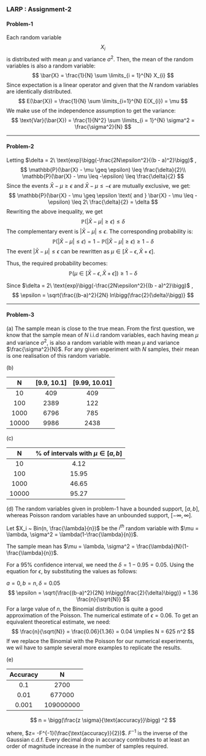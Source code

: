 ### LARP : Assignment-2

#### Problem-1

Each random variable $$X_i$$  is distributed with mean $\mu$ and variance $\sigma^{2}$. Then, the mean of the random variables is also a random variable:
$$
\bar{X} = \frac{1}{N} \sum \limits_{i = 1}^{N} X_{i}
$$
Since expectation is a linear operator and given that the $N$ random variables are identically distributed.
$$
E(\bar{X}) = \frac{1}{N} \sum \limits_{i=1}^{N} E(X_{i}) = \mu
$$
We make use of the independence assumption to get the variance:
$$
\text{Var}(\bar{X}) = \frac{1}{N^2} \sum \limits_{i = 1}^{N} \sigma^2 = \frac{\sigma^2}{N}
$$

---

#### Problem-2

Letting $\delta = 2\ \text{exp}\bigg(-\frac{2N\epsilon^2}{(b - a)^2}\bigg)$ ,
$$
\mathbb{P}(\bar{X} - \mu \geq \epsilon) \leq \frac{\delta}{2}\\
\mathbb{P}(\bar{X} - \mu \leq -\epsilon) \leq \frac{\delta}{2}
$$
Since the events $\bar{X} - \mu \geq \epsilon$ and $\bar{X} - \mu \leq -\epsilon$ are mutually exclusive, we get:
$$
\mathbb{P}(\bar{X} - \mu \geq \epsilon \text{ and } \bar{X} - \mu \leq -\epsilon) \leq 2\ \frac{\delta}{2} = \delta
$$
Rewriting the above inequality, we get
$$
\mathbb{P}(|\bar{X} - \mu| \geq \epsilon) \leq \delta
$$
The complementary event is $|\bar{X} - \mu| \leq \epsilon$. The corresponding probability is:
$$
\mathbb{P}(|\bar{X} - \mu| \leq \epsilon) = 1 - \mathbb{P}(|\bar{X} - \mu| \geq \epsilon) \geq 1 - \delta
$$
The event $|\bar{X} - \mu| \leq \epsilon$ can be rewritten as $\mu \in [\bar{X} - \epsilon, \bar{X} + \epsilon]$.

Thus, the required probability becomes:
$$
\mathbb{P}(\mu \in [\bar{X} - \epsilon, \bar{X} + \epsilon])  \geq 1 - \delta
$$

Since $\delta = 2\ \text{exp}\bigg(-\frac{2N\epsilon^2}{(b - a)^2}\bigg)$ , 
$$
\epsilon = \sqrt{\frac{(b-a)^2}{2N} ln\bigg(\frac{2}{\delta}\bigg)}
$$

---

#### Problem-3

(a) The sample mean is close to the true mean. From the first question, we know that the sample mean of $N$ i.i.d random variables, each having mean $\mu$ and variance $\sigma^2$, is also a random variable with mean $\mu$ and variance $\frac{\sigma^2}{N}$. For any given experiment with $N$ samples, their mean is one realisation of this random variable.

(b) 

|   N   | [9.9, 10.1] | [9.99, 10.01] |
| :---: | :---------: | :-----------: |
|  10   |     409     |      409      |
|  100  |    2389     |      122      |
| 1000  |    6796     |      785      |
| 10000 |    9986     |     2438      |

(c) 

|   N   | % of intervals with $\mu \in [a, b]$ |
| :---: | :----------------------------------: |
|  10   |                 4.12                 |
|  100  |                15.95                 |
| 1000  |                46.65                 |
| 10000 |                95.27                 |

(d) The random variables given in problem-1 have a bounded support, $[a, b]$, whereas Poisson random variables have an unbounded support, $[-\infty, \infty]$.

Let $X_i ~ Bin(n, \frac{\lambda}{n})$ be the $i^{th}$ random variable with $\mu = \lambda, \sigma^2 = \lambda(1-\frac{\lambda}{n})$. 

The sample mean has $\mu = \lambda, \sigma^2 = \frac{\lambda}{N}(1-\frac{\lambda}{n})$. 

For a $95\%$ confidence interval, we need the $\delta = 1 - 0.95 = 0.05$. Using the equation for $\epsilon$, by substituting the values as follows:

$a = 0, b = n, \delta = 0.05$
$$
\epsilon = \sqrt{\frac{(b-a)^2}{2N} ln\bigg(\frac{2}{\delta}\bigg)} = 1.36 \frac{n}{\sqrt{N}}
$$
For a large value of $n$, the Binomial distribution is quite a good approximation of the Poisson. The numerical estimate of $\epsilon = 0.06$. To get an equivalent theoretical estimate, we need:
$$
\frac{n}{\sqrt{N}} = \frac{0.06}{1.36} = 0.04 \implies N = 625 n^2
$$
If we replace the Binomial with the Poisson for our numerical experiments, we wil have to sample several more examples to replicate the results.

(e)

| Accuracy |     N     |
| :------: | :-------: |
|   0.1    |   2700    |
|   0.01   |  677000   |
|  0.001   | 109000000 |

$$
n = \bigg(\frac{z \sigma}{\text{accuracy}}\bigg) ^2
$$

where, $z= -F^{-1}(\frac{\text{accuracy}}{2})$. $F^{-1}$ is the inverse of the Gaussian c.d.f. Every decimal drop in accuracy contributes to at least an order of magnitude increase in the number of samples required.